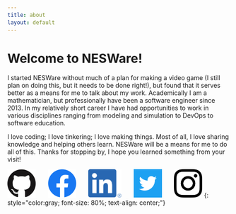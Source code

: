 ```yaml
---
title: about
layout: default
---
```


# Welcome to NESWare!

I started NESWare without much of a plan for making a video game (I still plan on doing this, but it needs to be done right!), but found that it serves better as a means for me to talk about my work. Academically I am a mathematician, but professionally have been a software engineer since 2013. In my relatively short career I have had opportunities to work in various disciplines ranging from modeling and simulation to DevOps to software education.

I love coding; I love tinkering; I love making things. Most of all, I love sharing knowledge and helping others learn. NESWare will be a means for me to do all of this. Thanks for stopping by, I hope you learned something from your visit!

[<img src="/assets/images/github/GitHub-Mark-120px-plus.png" width="64" height="64">](https://github.com/NESWare)
&nbsp;&nbsp;&nbsp;&nbsp;&nbsp;
[<img src="/assets/images/facebook/f_logo_RGB-Blue_512.png" width="64" height="64">](https://www.facebook.com/nesware/)
&nbsp;&nbsp;&nbsp;&nbsp;&nbsp;
[<img src="/assets/images/linkedin/LI-In-Bug.png" width="75" height="64">](https://www.linkedin.com/company/nesware)
&nbsp;&nbsp;&nbsp;&nbsp;&nbsp;
[<img src="/assets/images/twitter/Twitter_Logo_WhiteOnBlue.png" width="64" height="64">](https://twitter.com/nesware)
&nbsp;&nbsp;&nbsp;&nbsp;&nbsp;
[<img src="/assets/images/instagram/glyph-logo_May2016.png" width="64" height="64">](https://www.instagram.com/nesware.io)
{: style="color:gray; font-size: 80%; text-align: center;"}